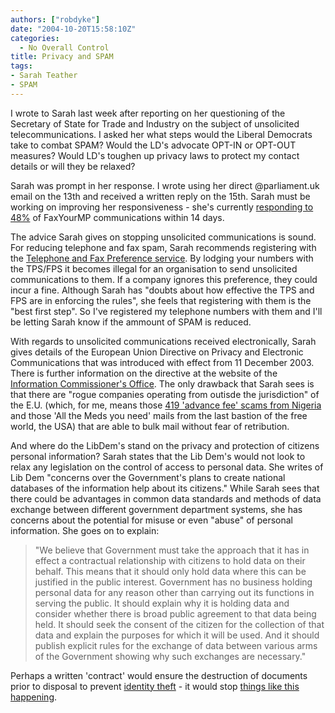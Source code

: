 ```yaml
---
authors: ["robdyke"]
date: "2004-10-20T15:58:10Z"
categories:
  - No Overall Control
title: Privacy and SPAM
tags:
- Sarah Teather
- SPAM
---
```

I wrote to Sarah last week after reporting on her questioning of the Secretary of State for Trade and Industry on the subject of unsolicited telecommunications. I asked her what steps would the Liberal Democrats take to combat SPAM? Would the LD's advocate OPT-IN or OPT-OUT measures? Would LD's toughen up privacy laws to protect my contact details or will they be relaxed?

Sarah was prompt in her response. I wrote using her direct @parliament.uk email on the 13th and received a written reply on the 15th. Sarah must be working on improving her responsiveness - she's currently [responding to 48%](http://www.faxyourmp.com/faxform.php3?input_postcode=nw2+3bs&SUBMIT=Go) of FaxYourMP communications within 14 days.

The advice Sarah gives on stopping unsolicited communications is sound. For reducing telephone and fax spam, Sarah recommends registering with the [Telephone and Fax Preference service](http://www.tpsonline.org.uk). By lodging your numbers with the TPS/FPS it becomes illegal for an organisation to send unsolicited communications to them. If a company ignores this preference, they could incur a fine. Although Sarah has "doubts about how effective the TPS and FPS are in enforcing the rules", she feels that registering with them is the "best first step". So I've registered my telephone numbers with them and I'll be letting Sarah know if the ammount of SPAM is reduced.

With regards to unsolicited communications received electronically, Sarah gives details of the European Union Directive on Privacy and Electronic Communications that was introduced with effect from 11 December 2003. There is further information on the directive at the website of the [Information Commissioner's Office](http://www.informationcommissioner.gov.uk/eventual.aspx?id=35). The only drawback that Sarah sees is that there are "rogue companies operating from outisde the jurisdiction" of the E.U. (which, for me, means those [419 'advance fee' scams from Nigeria](http://www.419eater.com/) and those 'All the Meds you need' mails from the last bastion of the free world, the USA) that are able to bulk mail without fear of retribution.

And where do the LibDem's stand on the privacy and protection of citizens personal information? Sarah states that the Lib Dem's would not look to relax any legislation on the control of access to personal data. She writes of Lib Dem "concerns over the Government's plans to create national databases of the information help about its citizens." While Sarah sees that there could be advantages in common data standards and methods of data exchange between different government department systems, she has concerns about the potential for misuse or even "abuse" of personal information. She goes on to explain:

> "We believe that Government must take the approach that it has in effect a contractual relationship with citizens to hold data on their behalf. This means that it should only hold data where this can be justified in the public interest. Government has no business holding personal data for any reason other than carrying out its functions in serving the public. It should explain why it is holding data and consider whether there is broad public agreement to that data being held. It should seek the consent of the citizen for the collection of that data and explain the purposes for which it will be used. And it should publish explicit rules for the exchange of data between various arms of the Government showing why such exchanges are necessary."

Perhaps a written 'contract' would ensure the destruction of documents prior to disposal to prevent [identity theft](http://www.identity-theft.org.uk/) - it would stop [things like this happening](http://www.brentlibdems.org.uk/news/161.html).